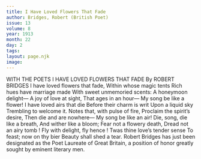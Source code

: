 ```yaml
---
title: I Have Loved Flowers That Fade
author: Bridges, Robert (British Poet)
issue: 13
volume: 8
year: 1913
month: 22
day: 2
tags:
layout: page.njk
image:
---
```

WITH THE POETS    I HAVE LOVED FLOWERS THAT FADE    By ROBERT BRIDGES I have loved flowers that fade, Within whose magic tents Rich hues have marriage made With sweet unmemoried scents: A honeymoon delight— A joy of love at sight, That ages in an hour— My song be like a flower! I have loved airs that die Before their charm is writ Upon a liquid sky Trembling to welcome it. Notes that, with pulse of fire, Proclaim the spirit’s desire, Then die and are nowhere— My song be like an air! Die, song, die like a breath, And wither like a bloom; Fear not a flowery death, Dread not an airy tomb ! Fly with delight, fly hence ! Twas thine love’s tender sense To feast; now on thy bier Beauty shall shed a tear.       Robert Bridges has just been designated as the Poet Laureate of Great Britain, a position of honor greatly sought by eminent literary men. 

